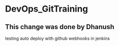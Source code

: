 # DevOps_GitTraining

## This change was done by Dhanush

testing auto deploy with github webhooks in jenkins
